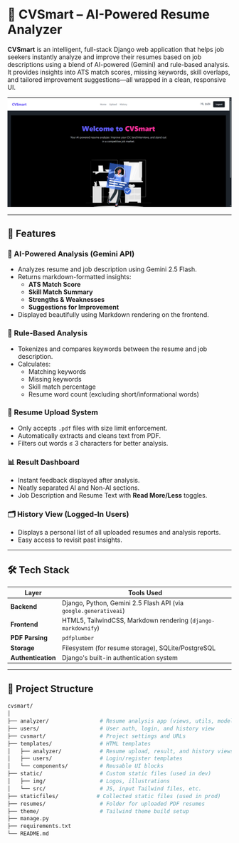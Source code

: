 # 💼 CVSmart – AI-Powered Resume Analyzer

**CVSmart** is an intelligent, full-stack Django web application that helps job seekers instantly analyze and improve their resumes based on job descriptions using a blend of AI-powered (Gemini) and rule-based analysis. It provides insights into ATS match scores, missing keywords, skill overlaps, and tailored improvement suggestions—all wrapped in a clean, responsive UI.

![CVSmart Home Page](cvsmart/static/img/project_home.png)

---

## 🚀 Features

### 🤖 AI-Powered Analysis (Gemini API)
- Analyzes resume and job description using Gemini 2.5 Flash.
- Returns markdown-formatted insights:
  - **ATS Match Score**
  - **Skill Match Summary**
  - **Strengths & Weaknesses**
  - **Suggestions for Improvement**
- Displayed beautifully using Markdown rendering on the frontend.

### 🧠 Rule-Based Analysis
- Tokenizes and compares keywords between the resume and job description.
- Calculates:
  - Matching keywords
  - Missing keywords
  - Skill match percentage
  - Resume word count (excluding short/informational words)

### 📄 Resume Upload System
- Only accepts `.pdf` files with size limit enforcement.
- Automatically extracts and cleans text from PDF.
- Filters out words ≤ 3 characters for better analysis.

### 📊 Result Dashboard
- Instant feedback displayed after analysis.
- Neatly separated AI and Non-AI sections.
- Job Description and Resume Text with **Read More/Less** toggles.

### 🗂️ History View (Logged-In Users)
- Displays a personal list of all uploaded resumes and analysis reports.
- Easy access to revisit past insights.

---

## 🛠️ Tech Stack

| Layer          | Tools Used                                     |
|----------------|------------------------------------------------|
| **Backend**    | Django, Python, Gemini 2.5 Flash API (via `google.generativeai`) |
| **Frontend**   | HTML5, TailwindCSS, Markdown rendering (`django-markdownify`) |
| **PDF Parsing**| `pdfplumber`                                   |
| **Storage**    | Filesystem (for resume storage), SQLite/PostgreSQL |
| **Authentication** | Django's built-in authentication system     |

---

## 📁 Project Structure

```bash
cvsmart/
│
├── analyzer/                # Resume analysis app (views, utils, models)
├── users/                   # User auth, login, and history view
├── cvsmart/                 # Project settings and URLs
├── templates/               # HTML templates
│   ├── analyzer/            # Resume upload, result, and history views
│   ├── users/               # Login/register templates
│   └── components/          # Reusable UI blocks
├── static/                  # Custom static files (used in dev)
│   ├── img/                 # Logos, illustrations
│   └── src/                 # JS, input Tailwind files, etc.
├── staticfiles/            # Collected static files (used in prod)
├── resumes/                 # Folder for uploaded PDF resumes
├── theme/                   # Tailwind theme build setup
├── manage.py
├── requirements.txt
└── README.md
